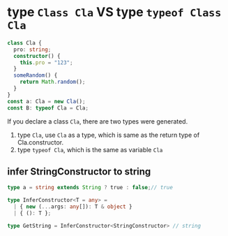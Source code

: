 # type `Class Cla` VS type `typeof Class Cla`

```typescript
class Cla {
  pro: string;
  constructor() {
    this.pro = "123";
  }
  someRandom() {
    return Math.random();
  }
}
const a: Cla = new Cla();
const B: typeof Cla = Cla;
```

If you declare a class `Cla`, there are two types were generated.

1. type `Cla`, use `Cla` as a type, which is same as the return type of Cla.constructor.
2. type `typeof Cla`, which is the same as variable `Cla`

## infer StringConstructor to string

```typescript
type a = string extends String ? true : false;// true

type InferConstructor<T = any> =
  | { new (...args: any[]): T & object }
  | { (): T };

type GetString = InferConstructor<StringConstructor> // string

```
